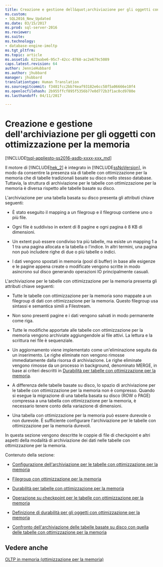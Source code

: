 ```yaml
---
title: Creazione e gestione dell&quot;archiviazione per gli oggetti con ottimizzazione per la memoria | Microsoft Docs
ms.custom:
- SQL2016_New_Updated
ms.date: 03/15/2017
ms.prod: sql-server-2016
ms.reviewer: 
ms.suite: 
ms.technology:
- database-engine-imoltp
ms.tgt_pltfrm: 
ms.topic: article
ms.assetid: 622aabe6-95c7-42cc-8768-ac2e679c5089
caps.latest.revision: 64
author: JennieHubbard
ms.author: jhubbard
manager: jhubbard
translationtype: Human Translation
ms.sourcegitcommit: f3481fcc2bb74eaf93182e6cc58f5a06666e10f4
ms.openlocfilehash: 2b955ffcf895f5356b77e0d772b3f1ac0cd9780e
ms.lasthandoff: 04/11/2017

---
```

# <a name="creating-and-managing-storage-for-memory-optimized-objects"></a>Creazione e gestione dell'archiviazione per gli oggetti con ottimizzazione per la memoria
[!INCLUDE[tsql-appliesto-ss2016-asdb-xxxx-xxx_md](../../includes/tsql-appliesto-ss2016-asdb-xxxx-xxx-md.md)]

  Il motore di [!INCLUDE[hek_2](../../includes/hek-2-md.md)] è integrato in [!INCLUDE[ssNoVersion](../../includes/ssnoversion-md.md)], in modo da consentire la presenza sia di tabelle con ottimizzazione per la memoria che di tabelle tradizionali basate su disco nello stesso database. Tuttavia, la struttura di archiviazione per le tabelle con ottimizzazione per la memoria è diversa rispetto alle tabelle basate su disco.  
  
 L'archiviazione per una tabella basata su disco presenta gli attributi chiave seguenti:  
  
-   È stato eseguito il mapping a un filegroup e il filegroup contiene uno o più file.  
  
-   Ogni file è suddiviso in extent di 8 pagine e ogni pagina è 8 KB di dimensioni.  
  
-   Un extent può essere condiviso tra più tabelle, ma esiste un mapping 1 a 1 tra una pagina allocata e la tabella o l'indice. In altri termini, una pagina non può includere righe di due o più tabelle o indici.  
  
-   I dati vengono spostati in memoria (pool di buffer) in base alle esigenze e le pagine appena create o modificate vengono scritte in modo asincrono sul disco generando operazioni IO principalmente casuali.  
  
 L'archiviazione per le tabelle con ottimizzazione per la memoria presenta gli attributi chiave seguenti:  
  
-   Tutte le tabelle con ottimizzazione per la memoria sono mappate a un filegroup di dati con ottimizzazione per la memoria. Questo filegroup usa sintassi e semantica simili a Filestream.  
  
-   Non sono presenti pagine e i dati vengono salvati in modo permanente come riga.  
  
-   Tutte le modifiche apportate alle tabelle con ottimizzazione per la memoria vengono archiviate aggiungendole ai file attivi. La lettura e la scrittura nei file è sequenziale.  
  
-   Un aggiornamento viene implementato come un'eliminazione seguita da un inserimento. Le righe eliminate non vengono rimosse immediatamente dalla risorsa di archiviazione. Le righe eliminate vengono rimosse da un processo in background, denominato MERGE, in base ai criteri descritti in [Durabilità per tabelle con ottimizzazione per la memoria](../../relational-databases/in-memory-oltp/durability-for-memory-optimized-tables.md).  
  
-   A differenza delle tabelle basate su disco, lo spazio di archiviazione per le tabelle con ottimizzazione per la memoria non è compresso. Quando si esegue la migrazione di una tabella basata su disco (ROW o PAGE) compressa a una tabella con ottimizzazione per la memoria, è necessario tenere conto della variazione di dimensioni.  
  
-   Una tabella con ottimizzazione per la memoria può essere durevole o non durevole. È sufficiente configurare l'archiviazione per le tabelle con ottimizzazione per la memoria durevoli.  
  
 In questa sezione vengono descritte le coppie di file di checkpoint e altri aspetti della modalità di archiviazione dei dati nelle tabelle con ottimizzazione per la memoria.  
  
 Contenuto della sezione:  
  
-   [Configurazione dell'archiviazione per le tabelle con ottimizzazione per la memoria](../../relational-databases/in-memory-oltp/configuring-storage-for-memory-optimized-tables.md)  
  
-   [Filegroup con ottimizzazione per la memoria](../../relational-databases/in-memory-oltp/the-memory-optimized-filegroup.md)  
  
-   [Durabilità per tabelle con ottimizzazione per la memoria](../../relational-databases/in-memory-oltp/durability-for-memory-optimized-tables.md)  
  
-   [Operazione su checkpoint per le tabelle con ottimizzazione per la memoria](../../relational-databases/in-memory-oltp/checkpoint-operation-for-memory-optimized-tables.md)  
  
-   [Definizione di durabilità per gli oggetti con ottimizzazione per la memoria](../../relational-databases/in-memory-oltp/defining-durability-for-memory-optimized-objects.md)  
  
-   [Confronto dell'archiviazione delle tabelle basate su disco con quella delle tabelle con ottimizzazione per la memoria](../../relational-databases/in-memory-oltp/comparing-disk-based-table-storage-to-memory-optimized-table-storage.md)  
  
## <a name="see-also"></a>Vedere anche  
 [OLTP in memoria &#40;ottimizzazione per la memoria&#41;](../../relational-databases/in-memory-oltp/in-memory-oltp-in-memory-optimization.md)  
  
  
